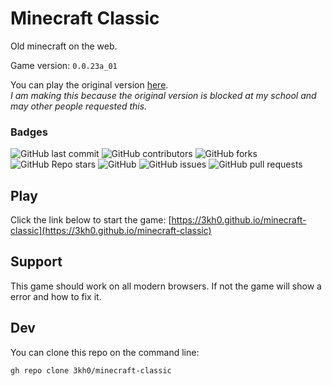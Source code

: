 # Minecraft Classic
Old minecraft on the web.

Game version: `0.0.23a_01`

You can play the original version [here](https://classic.minecraft.net).<br>
*I am making this because the original version is blocked at my school and may other people requested this.*

### Badges
<p>
<img alt="GitHub last commit" src="https://img.shields.io/github/last-commit/3kh0/minecraft-classic?color=red&label=Lastest%20commit&logo=github">
<img alt="GitHub contributors" src="https://img.shields.io/github/contributors/3kh0/minecraft-classic?color=purple&label=Contributors&logo=github">
<img alt="GitHub forks" src="https://img.shields.io/github/forks/3kh0/minecraft-classic?label=Forks&logo=github">
<img alt="GitHub Repo stars" src="https://img.shields.io/github/stars/3kh0/minecraft-classic?color=yellow&label=Stars&logo=github">
<img alt="GitHub" src="https://img.shields.io/github/license/3kh0/minecraft-classic?label=License&logo=github">
<img alt="GitHub issues" src="https://img.shields.io/github/issues/3kh0/minecraft-classic?label=Issues&logo=github">
<img alt="GitHub pull requests" src="https://img.shields.io/github/issues-pr/3kh0/minecraft-classic?color=yellow&label=Pull%20Requests&logo=github">
  </p>
  
## Play

Click the link below to start the game:
[https://3kh0.github.io/minecraft-classic](https://3kh0.github.io/minecraft-classic)

## Support

This game should work on all modern browsers. If not the game will show a error and how to fix it.

## Dev

You can clone this repo on the command line:
```
gh repo clone 3kh0/minecraft-classic
```
